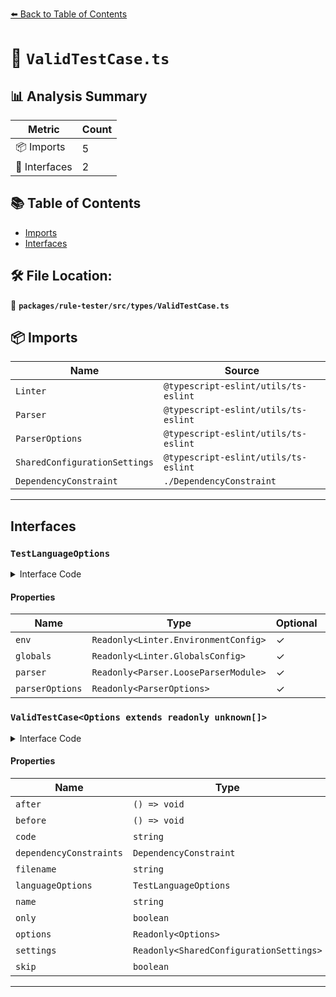 [⬅️ Back to Table of Contents](../../../../index.md)

# 📄 `ValidTestCase.ts`

## 📊 Analysis Summary

| Metric | Count |
|--------|-------|
| 📦 Imports | 5 |
| 📐 Interfaces | 2 |

## 📚 Table of Contents

- [Imports](#imports)
- [Interfaces](#interfaces)

## 🛠️ File Location:
📂 **`packages/rule-tester/src/types/ValidTestCase.ts`**

## 📦 Imports

| Name | Source |
|------|--------|
| `Linter` | `@typescript-eslint/utils/ts-eslint` |
| `Parser` | `@typescript-eslint/utils/ts-eslint` |
| `ParserOptions` | `@typescript-eslint/utils/ts-eslint` |
| `SharedConfigurationSettings` | `@typescript-eslint/utils/ts-eslint` |
| `DependencyConstraint` | `./DependencyConstraint` |


---

## Interfaces

### `TestLanguageOptions`

<details><summary>Interface Code</summary>

```ts
export interface TestLanguageOptions {
  /**
   * Environments for the test case.
   */
  readonly env?: Readonly<Linter.EnvironmentConfig>;
  /**
   * The additional global variables.
   */
  readonly globals?: Readonly<Linter.GlobalsConfig>;
  /**
   * The absolute path for the parser.
   */
  readonly parser?: Readonly<Parser.LooseParserModule>;
  /**
   * Options for the parser.
   */
  readonly parserOptions?: Readonly<ParserOptions>;
}
```
</details>

#### Properties

| Name | Type | Optional | Description |
|------|------|----------|-------------|
| `env` | `Readonly<Linter.EnvironmentConfig>` | ✓ |  |
| `globals` | `Readonly<Linter.GlobalsConfig>` | ✓ |  |
| `parser` | `Readonly<Parser.LooseParserModule>` | ✓ |  |
| `parserOptions` | `Readonly<ParserOptions>` | ✓ |  |

### `ValidTestCase<Options extends readonly unknown[]>`

<details><summary>Interface Code</summary>

```ts
export interface ValidTestCase<Options extends readonly unknown[]> {
  /**
   * Function to execute after testing the case regardless of its result.
   */
  readonly after?: () => void;
  /**
   * Function to execute before testing the case.
   */
  readonly before?: () => void;
  /**
   * Code for the test case.
   */
  readonly code: string;
  /**
   * Constraints that must pass in the current environment for the test to run
   */
  readonly dependencyConstraints?: DependencyConstraint;
  /**
   * The fake filename for the test case. Useful for rules that make assertion about filenames.
   */
  readonly filename?: string;
  /**
   * Language options for the test case.
   */
  readonly languageOptions?: TestLanguageOptions;
  /**
   * Name for the test case.
   */
  readonly name?: string;
  /**
   * Run this case exclusively for debugging in supported test frameworks.
   */
  readonly only?: boolean;
  /**
   * Options for the test case.
   */
  readonly options?: Readonly<Options>;
  /**
   * Settings for the test case.
   */
  readonly settings?: Readonly<SharedConfigurationSettings>;
  /**
   * Skip this case in supported test frameworks.
   */
  readonly skip?: boolean;
}
```
</details>

#### Properties

| Name | Type | Optional | Description |
|------|------|----------|-------------|
| `after` | `() => void` | ✓ |  |
| `before` | `() => void` | ✓ |  |
| `code` | `string` | ✗ |  |
| `dependencyConstraints` | `DependencyConstraint` | ✓ |  |
| `filename` | `string` | ✓ |  |
| `languageOptions` | `TestLanguageOptions` | ✓ |  |
| `name` | `string` | ✓ |  |
| `only` | `boolean` | ✓ |  |
| `options` | `Readonly<Options>` | ✓ |  |
| `settings` | `Readonly<SharedConfigurationSettings>` | ✓ |  |
| `skip` | `boolean` | ✓ |  |


---